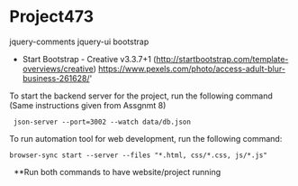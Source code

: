 # Project473

jquery-comments
jquery-ui
bootstrap
* Start Bootstrap - Creative v3.3.7+1 (http://startbootstrap.com/template-overviews/creative)
https://www.pexels.com/photo/access-adult-blur-business-261628/'



To start the backend server for the project, run the following command (Same instructions given from Assgnmt 8)

     json-server --port=3002 --watch data/db.json


To run automation tool for web development, run the following command:

    browser-sync start --server --files "*.html, css/*.css, js/*.js"
  
  
**Run both commands to have website/project running
  
  

